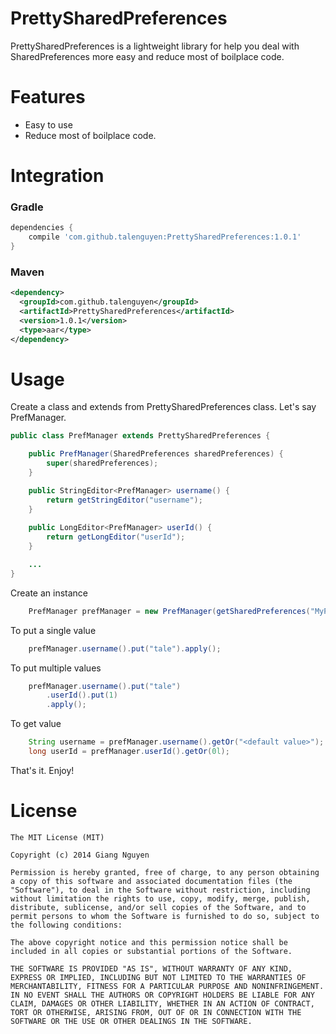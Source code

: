 PrettySharedPreferences
=======================

PrettySharedPreferences is a lightweight library for help you deal with SharedPreferences more easy and reduce most of boilplace code.

Features
========

 * Easy to use
 * Reduce most of boilplace code.

Integration
===========
### Gradle
```groovy
dependencies {
    compile 'com.github.talenguyen:PrettySharedPreferences:1.0.1'
}
```
### Maven
``` xml
<dependency>
  <groupId>com.github.talenguyen</groupId>
  <artifactId>PrettySharedPreferences</artifactId>
  <version>1.0.1</version>
  <type>aar</type>
</dependency>
```

Usage
=====

Create a class and extends from PrettySharedPreferences class. Let's say PrefManager.

``` java
public class PrefManager extends PrettySharedPreferences {

    public PrefManager(SharedPreferences sharedPreferences) {
        super(sharedPreferences);
    }

    public StringEditor<PrefManager> username() {
        return getStringEditor("username");
    }
    
    public LongEditor<PrefManager> userId() {
        return getLongEditor("userId");
    }

    ...
}

```
Create an instance 
``` java
    PrefManager prefManager = new PrefManager(getSharedPreferences("MyPref", MODE_PRIVATE));
```
To put a single value
``` java
    prefManager.username().put("tale").apply();
```
To put multiple values
``` java
    prefManager.username().put("tale")
        .userId().put(1)
        .apply();
```
To get value
``` java
    String username = prefManager.username().getOr("<default value>");
    long userId = prefManager.userId().getOr(0l);
```
That's it. Enjoy!

License
=======

    The MIT License (MIT)
    
    Copyright (c) 2014 Giang Nguyen
    
    Permission is hereby granted, free of charge, to any person obtaining a copy of this software and associated documentation files (the "Software"), to deal in the Software without restriction, including without limitation the rights to use, copy, modify, merge, publish, distribute, sublicense, and/or sell copies of the Software, and to permit persons to whom the Software is furnished to do so, subject to the following conditions:
    
    The above copyright notice and this permission notice shall be included in all copies or substantial portions of the Software.
    
    THE SOFTWARE IS PROVIDED "AS IS", WITHOUT WARRANTY OF ANY KIND, EXPRESS OR IMPLIED, INCLUDING BUT NOT LIMITED TO THE WARRANTIES OF MERCHANTABILITY, FITNESS FOR A PARTICULAR PURPOSE AND NONINFRINGEMENT. IN NO EVENT SHALL THE AUTHORS OR COPYRIGHT HOLDERS BE LIABLE FOR ANY CLAIM, DAMAGES OR OTHER LIABILITY, WHETHER IN AN ACTION OF CONTRACT, TORT OR OTHERWISE, ARISING FROM, OUT OF OR IN CONNECTION WITH THE SOFTWARE OR THE USE OR OTHER DEALINGS IN THE SOFTWARE.
